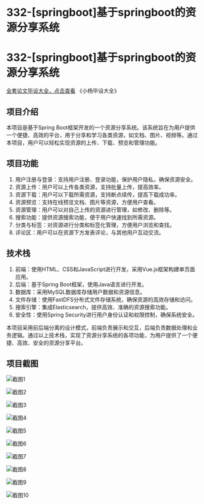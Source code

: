 # 332-[springboot]基于springboot的资源分享系统

# 332-[springboot]基于springboot的资源分享系统

[全套论文毕设大全，点击查看](https://www.yuque.com/yuqueyonghux32e1j/kxdc9g?#) 《小杨毕设大全》

## 项目介绍

本项目是基于Spring Boot框架开发的一个资源分享系统。该系统旨在为用户提供一个便捷、高效的平台，用于分享和学习各类资源，如文档、图片、视频等。通过本项目，用户可以轻松实现资源的上传、下载、预览和管理功能。

## 项目功能

1. 用户注册与登录：支持用户注册、登录功能，保护用户隐私，确保资源安全。
2. 资源上传：用户可以上传各类资源，支持批量上传，提高效率。
3. 资源下载：用户可以下载所需资源，支持断点续传，提高下载成功率。
4. 资源预览：支持在线预览文档、图片等资源，方便用户查看。
5. 资源管理：用户可以对自己上传的资源进行管理，如修改、删除等。
6. 搜索功能：提供资源搜索功能，便于用户快速找到所需资源。
7. 分类与标签：对资源进行分类和标签化管理，方便用户浏览和查找。
8. 评论区：用户可以在资源下方发表评论，与其他用户互动交流。

## 技术栈

1. 前端：使用HTML、CSS和JavaScript进行开发，采用Vue.js框架构建单页面应用。
2. 后端：基于Spring Boot框架，使用Java语言进行开发。
3. 数据库：采用MySQL数据库存储用户数据和资源信息。
4. 文件存储：使用FastDFS分布式文件存储系统，确保资源的高效存储和访问。
5. 搜索引擎：集成Elasticsearch，提供高效、准确的资源搜索功能。
6. 安全性：使用Spring Security进行用户身份认证和权限控制，确保系统安全。

本项目采用前后端分离的设计模式，前端负责展示和交互，后端负责数据处理和业务逻辑。通过以上技术栈，实现了资源分享系统的各项功能，为用户提供了一个便捷、高效、安全的资源分享平台。

## 项目截图

![截图1](https://kevinyang.oss-cn-shenzhen.aliyuncs.com/ItprojectImage%2F332-%5Bspringboot%5D%E5%9F%BA%E4%BA%8Espringboot%E7%9A%84%E8%B5%84%E6%BA%90%E5%88%86%E4%BA%AB%E7%B3%BB%E7%BB%9F%2Fimg_1.jpg)

![截图2](https://kevinyang.oss-cn-shenzhen.aliyuncs.com/ItprojectImage%2F332-%5Bspringboot%5D%E5%9F%BA%E4%BA%8Espringboot%E7%9A%84%E8%B5%84%E6%BA%90%E5%88%86%E4%BA%AB%E7%B3%BB%E7%BB%9F%2Fimg_2.jpg)

![截图3](https://kevinyang.oss-cn-shenzhen.aliyuncs.com/ItprojectImage%2F332-%5Bspringboot%5D%E5%9F%BA%E4%BA%8Espringboot%E7%9A%84%E8%B5%84%E6%BA%90%E5%88%86%E4%BA%AB%E7%B3%BB%E7%BB%9F%2Fimg_3.jpg)

![截图4](https://kevinyang.oss-cn-shenzhen.aliyuncs.com/ItprojectImage%2F332-%5Bspringboot%5D%E5%9F%BA%E4%BA%8Espringboot%E7%9A%84%E8%B5%84%E6%BA%90%E5%88%86%E4%BA%AB%E7%B3%BB%E7%BB%9F%2Fimg_4.jpg)

![截图5](https://kevinyang.oss-cn-shenzhen.aliyuncs.com/ItprojectImage%2F332-%5Bspringboot%5D%E5%9F%BA%E4%BA%8Espringboot%E7%9A%84%E8%B5%84%E6%BA%90%E5%88%86%E4%BA%AB%E7%B3%BB%E7%BB%9F%2Fimg_5.jpg)

![截图6](https://kevinyang.oss-cn-shenzhen.aliyuncs.com/ItprojectImage%2F332-%5Bspringboot%5D%E5%9F%BA%E4%BA%8Espringboot%E7%9A%84%E8%B5%84%E6%BA%90%E5%88%86%E4%BA%AB%E7%B3%BB%E7%BB%9F%2Fimg_6.jpg)

![截图7](https://kevinyang.oss-cn-shenzhen.aliyuncs.com/ItprojectImage%2F332-%5Bspringboot%5D%E5%9F%BA%E4%BA%8Espringboot%E7%9A%84%E8%B5%84%E6%BA%90%E5%88%86%E4%BA%AB%E7%B3%BB%E7%BB%9F%2Fimg_7.jpg)

![截图8](https://kevinyang.oss-cn-shenzhen.aliyuncs.com/ItprojectImage%2F332-%5Bspringboot%5D%E5%9F%BA%E4%BA%8Espringboot%E7%9A%84%E8%B5%84%E6%BA%90%E5%88%86%E4%BA%AB%E7%B3%BB%E7%BB%9F%2Fimg_8.jpg)

![截图9](https://kevinyang.oss-cn-shenzhen.aliyuncs.com/ItprojectImage%2F332-%5Bspringboot%5D%E5%9F%BA%E4%BA%8Espringboot%E7%9A%84%E8%B5%84%E6%BA%90%E5%88%86%E4%BA%AB%E7%B3%BB%E7%BB%9F%2Fimg_9.jpg)

![截图10](https://kevinyang.oss-cn-shenzhen.aliyuncs.com/ItprojectImage%2F332-%5Bspringboot%5D%E5%9F%BA%E4%BA%8Espringboot%E7%9A%84%E8%B5%84%E6%BA%90%E5%88%86%E4%BA%AB%E7%B3%BB%E7%BB%9F%2Fimg_10.jpg)

